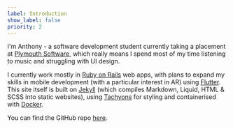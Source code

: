 ```yaml
---
label: Introduction
show_label: false
priority: 2
---
```

I'm Anthony - a software development student currently taking a placement at
[Plymouth Software](https://plymouthsoftware.com), which really means I spend
most of my time listening to music and struggling with UI design.

I currently work mostly in [Ruby on Rails](https://rubyonrails.org/) web apps,
with plans to expand my skills in mobile development (with a particular interest in AR)
using [Flutter](https://flutter.dev). This site itself is built on
[Jekyll](https://jekyllrb.com/) (which compiles Markdown, Liquid, HTML & SCSS
into static websites), using [Tachyons](https://tachyons.io) for styling and
containerised with [Docker](https://www.docker.com).

You can find the GitHub repo [here](https://github.com/ctrlaltdelete44/website).
